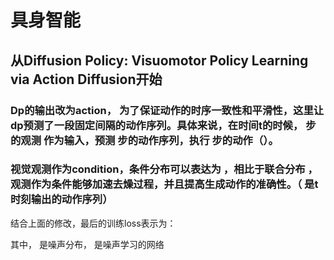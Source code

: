 # 具身智能

## 从Diffusion Policy: Visuomotor Policy Learning via Action Diffusion开始


### Dp的输出改为action， 为了保证动作的时序一致性和平滑性，这里让dp预测了一段固定间隔的动作序列。具体来说，在时间t的时候，  步的观测  作为输入，预测  步的动作序列，执行  步的动作（）。

### 视觉观测作为condition，条件分布可以表达为  ，相比于联合分布  ，观测作为条件能够加速去燥过程，并且提高生成动作的准确性。（  是t时刻输出的动作序列）
结合上面的修改，最后的训练loss表示为：


其中，  是噪声分布，  是噪声学习的网络